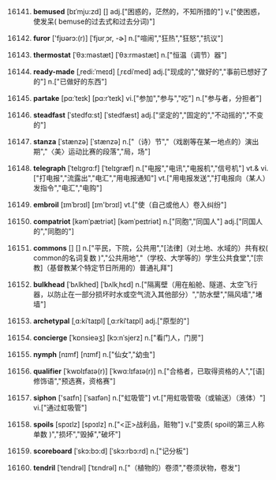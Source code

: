 16141. **bemused**
[bɪˈmju:zd]  []
adj.["困惑的，茫然的，不知所措的"]  v.["使困惑，使发呆( bemuse的过去式和过去分词)"]  

16142. **furor**
['fjʊərɔ:(r)]  [ˈfjʊrˌɔr, -ɚ]
n.["喧闹","狂热","狂怒","抗议"]  

16143. **thermostat**
[ˈθɜ:məstæt]  [ˈθɜ:rməstæt]
n.["恒温（调节）器"]  

16144. **ready-made**
[ˌredi:ˈmeɪd]  [ˌrɛdiˈmed]
adj.["现成的","做好的","事前已想好了的"]  n.["已做好的东西"]  

16145. **partake**
[pɑ:ˈteɪk]  [pɑ:rˈteɪk]
vi.["参加","参与","吃"]  n.["参与者，分担者"]  

16146. **steadfast**
[ˈstedfɑ:st]  [ˈstedfæst]
adj.["坚定的","固定的","不动摇的","不变的"]  

16147. **stanza**
[ˈstænzə]  [ˈstænzə]
n.["（诗）节","（戏剧等在某一地点的）演出期","〈美〉运动比赛的段落","局，场"]  

16148. **telegraph**
[ˈtelɪgrɑ:f]  [ˈtelɪgræf]
n.["电报","电讯","电报机","信号机"]  vt.& vi.["打电报","流露出","电汇","用电报通知"]  vt.["用电报发送","打电报向（某人）发指令","电汇","电购"]  

16149. **embroil**
[ɪmˈbrɔɪl]  [ɪm'brɔɪl]
vt.["使（自己或他人）卷入纠纷"]  

16150. **compatriot**
[kəmˈpætriət]  [kəmˈpeɪtriət]
n.["同胞","同国人"]  adj.["同国人的","同胞的"]  

16151. **commons**
[]  []
n.["平民，下院，公共用","[法律]（对土地、水域的）共有权( common的名词复数 )","公共用地","（学校、大学等的）学生公共食堂","[宗教]（基督教某个特定节日所用的）普通礼拜"]  

16152. **bulkhead**
[ˈbʌlkhed]  [ˈbʌlkˌhɛd]
n.["隔离壁（用在船舱、隧道、太空飞行器，以防止在一部分损坏时水或空气流入其他部分）","防水壁","隔风墙","堵墙"]  

16153. **archetypal**
[ˌɑ:kiˈtaɪpl]  [ˌɑ:rkiˈtaɪpl]
adj.["原型的"]  

16154. **concierge**
[ˈkɒnsieəʒ]  [kɔ:nˈsjerz]
n.["看门人，门房"]  

16155. **nymph**
[nɪmf]  [nɪmf]
n.["仙女","幼虫"]  

16156. **qualifier**
[ˈkwɒlɪfaɪə(r)]  [ˈkwɑ:lɪfaɪə(r)]
n.["合格者，已取得资格的人","[语]修饰语","预选赛，资格赛"]  

16157. **siphon**
['saɪfn]  [ˈsaɪfən]
n.["虹吸管"]  vt.["用虹吸管吸（或输送）（液体）"]  vi.["通过虹吸管"]  

16158. **spoils**
[spɔɪlz]  [spɔɪlz]
n.["<正>战利品，赃物"]  v.["变质( spoil的第三人称单数 )","损坏","毁掉","破坏"]  

16159. **scoreboard**
[ˈskɔ:bɔ:d]  [ˈskɔ:rbɔ:rd]
n.["记分板"]  

16160. **tendril**
[ˈtendrəl]  [ˈtɛndrəl]
n.["（植物的）卷须","卷须状物，卷发"]  

